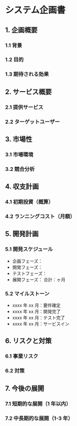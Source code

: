 # システム企画書

## 1. 企画概要

### 1.1 背景

### 1.2 目的

### 1.3 期待される効果

## 2. サービス概要

### 2.1 提供サービス

### 2.2 ターゲットユーザー

## 3. 市場性

### 3.1 市場環境

### 3.2 競合分析

## 4. 収支計画

### 4.1 初期投資（概算）

### 4.2 ランニングコスト（月額）

## 5. 開発計画

### 5.1 開発スケジュール

- 企画フェーズ：
- 開発フェーズ：
- テストフェーズ：
- 展開フェーズ：
  合計：ヶ月

### 5.2 マイルストーン

- xxxx 年 xx 月：要件確定
- xxxx 年 xx 月：開発完了
- xxxx 年 xx 月：テスト完了
- xxxx 年 xx 月：サービスイン

## 6. リスクと対策

### 6.1 事業リスク

### 6.2 対策

## 7. 今後の展開

### 7.1 短期的な展開（1 年以内）

### 7.2 中長期的な展開（1-3 年）
